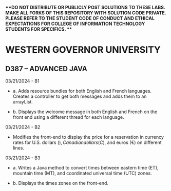 <strong> **DO NOT DISTRIBUTE OR PUBLICLY POST SOLUTIONS TO THESE LABS. MAKE ALL FORKS OF THIS REPOSITORY WITH SOLUTION CODE PRIVATE. PLEASE REFER TO THE STUDENT CODE OF CONDUCT AND ETHICAL EXPECTATIONS FOR COLLEGE OF INFORMATION TECHNOLOGY STUDENTS FOR SPECIFICS. ** </strong>

# WESTERN GOVERNOR UNIVERSITY 
## D387 – ADVANCED JAVA

03/21/2024 - B1

- a. Adds resource bundles for both English and French languages. Creates a controller to get both messages and adds them to an arrayList.

- b. Displays the welcome message in both English and French on the front end using a different thread for each language.

03/21/2024 - B2

- Modifies the front-end to display the price for a reservation in currency rates for U.S. dollars ($), Canadian dollars (C$), and euros (€) on different lines.

03/21/2024 - B3

- a. Writes a Java method to convert times between eastern time (ET), mountain time (MT), and coordinated universal time (UTC) zones.

- b. Displays the times zones on the front-end.